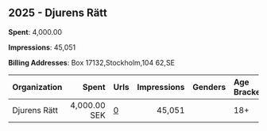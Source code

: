 ## 2025 - Djurens Rätt 
**Spent**: 4,000.00

**Impressions**: 45,051

**Billing Addresses**: Box 17132,Stockholm,104 62,SE

|Organization|Spent|Urls|Impressions|Genders|Age Brackets|Country Codes|
|:---|---:|:---|---:|:---|:---|:---|
|Djurens Rätt|4,000.00 SEK|[0](https://www.snap.com/political-ads/asset/f4164619ef72104ad35a33334ca5c6d3c9dc2663adf614b0f625c538afe4abdd?mediaType=mp4)|45,051||18+|sweden|
